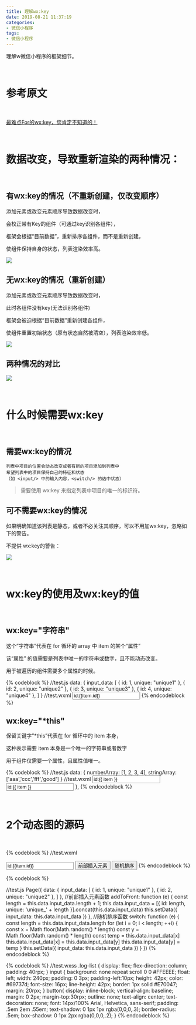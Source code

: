 ```yaml
---
title: 理解wx:key
date: 2019-08-21 11:37:19
categories:
- 微信小程序
tags:
- 微信小程序
---
```

理解w微信小程序的框架细节。

<!-- more -->

<br/>

# 参考原文

<br/>

[最难点For的wx:key，您肯定不知道的！](http://www.wxappclub.com/topic/536)

<br/>

# 数据改变，导致重新渲染的两种情况：

<br/>

## 有wx:key的情况（不重新创建，仅改变顺序）

添加元素或改变元素顺序导致数据改变时，

会校正带有Key的组件（可通过key识别各组件），

框架会根据“目前数据”，重新排序各组件，而不是重新创建，

使组件保持自身的状态，列表渲染效率高。

![](/images/django/10_0.gif)

## 无wx:key的情况（重新创建）

添加元素或改变元素顺序导致数据改变时，

此时各组件没有key(无法识别各组件)

框架会被迫根据“目前数据”重新创建各组件，

使组件重置初始状态（原有状态自然被清空），列表渲染效率低。

![](/images/django/10_1.gif)

## 两种情况的对比

![](/images/django/10_2.png)

<br/>

# 什么时候需要wx:key

<br/>

## 需要wx:key的情况

	列表中项目的位置会动态改变或者有新的项目添加到列表中
	希望列表中的项目保持自己的特征和状态
	（如 <input/> 中的输入内容，<switch/> 的选中状态）

>需要使用 wx:key 来指定列表中项目的唯一的标识符。

## 可不需要wx:key的情况

如果明确知道该列表是静态，或者不必关注其顺序，可以不用加wx:key，忽略如下的警告。

不提供 wx:key的警告： 

![](/images/django/10_3.png)

<br/>

# wx:key的使用及wx:key的值

<br/>

## wx:key="字符串"

这个”字符串”代表在 for 循环的 array 中 item 的某个“属性”

该“属性” 的值需要是列表中唯一的字符串或数字，且不能动态改变。

用于被遍历的组件需要多个属性的时候。

{% codeblock %}
//test.js
  data: {
	input_data: [
	  { id: 1, unique: "unique1" },
	  { id: 2, unique: "unique2" },
	  { id: 3, unique: "unique3" },
	  { id: 4, unique: "unique4" },
	]
  }
//test.wxml
<input value="id:{{item.id}}"   wx:for="{{input_data}}"  wx:key="unique"  />
{% endcodeblock %}

## wx:key="*this"

保留关键字”*this”代表在 for 循环中的 item 本身，

这种表示需要 item 本身是一个唯一的字符串或者数字

用于组件仅需要一个属性，且属性值唯一。

{% codeblock %}
//test.js
  data: {
    numberArray: [1, 2, 3, 4],
    stringArray:['aaa','ccc','fff','good']
  }
//test.wxml
   <input value="id:{{ item }}"   wx:for="{{numberArray}}"  wx:key="*this"  />
   <input value="id:{{ item }}"   wx:for="{{stringArray}}"  wx:key="*this"  />
  },
{% endcodeblock %}

<br/>

# 2个动态图的源码

<br/>

{% codeblock %}
//test.wxml
<view class="container log-list">
<!--有wx:key-->
<input value="id:{{item.id}}"   wx:for="{{input_data}}"   wx:key="unique" />
<button bindtap="addToFront">
    前部插入元素
</button>
<button bindtap="switch">
    随机排序
</button>
</view>
{% endcodeblock %}

{% codeblock %}

//test.js
Page({
  data: {
    input_data: [
      { id: 1, unique: "unique1" },
      { id: 2, unique: "unique2" },
    ] 
  },
  //前部插入元素函数
  addToFront: function (e) {
    const length = this.data.input_data.length + 1;
    this.data.input_data = [{ id: length, unique: 'unique_' + length }].concat(this.data.input_data)
    this.setData({
      input_data: this.data.input_data
    })
  },
  //随机排序函数
  switch: function (e) {
    const length = this.data.input_data.length
    for (let i = 0; i < length; ++i) {
      const x = Math.floor(Math.random() * length)
      const y = Math.floor(Math.random() * length)
      const temp = this.data.input_data[x]
      this.data.input_data[x] = this.data.input_data[y]
      this.data.input_data[y] = temp
    }
    this.setData({
      input_data: this.data.input_data
    })
  }
})
{% endcodeblock %}

{% codeblock %}
//test.wxss
.log-list {
  display: flex;
  flex-direction: column;
  padding: 40rpx;
}
input {
    background: none repeat scroll 0 0 #FFEEEE;
     float: left;
     width: 240px;
    padding: 0 3px;
    padding-left:10px;
    height: 42px;
    color: #69737d;
    font-size: 16px;
    line-height: 42px;
    border: 1px solid #E70047;
    margin: 20rpx;
}
button{
  display: inline-block; 
  vertical-align: baseline; 
margin: 0 2px; 
margin-top:30rpx;
outline: none; 
 text-align: center; 
text-decoration: none; 
font: 14px/100% Arial, Helvetica, sans-serif; 
padding: .5em 2em .55em; 
text-shadow: 0 1px 1px rgba(0,0,0,.3); 
border-radius: .5em; 
box-shadow: 0 1px 2px rgba(0,0,0,.2); 
}
{% endcodeblock %}







